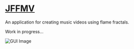 # [JFFMV](http://jnhankins.com/jffmv.html)
An application for creating music videos using flame fractals.

Work in progress...

![GUI Image](http://www.jnhankins.com/jffmv/old_version.png "GUI Image")
